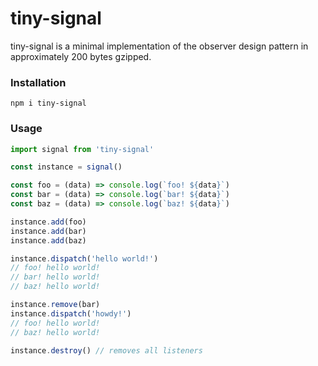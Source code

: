 # tiny-signal

tiny-signal is a minimal implementation of the observer design pattern in approximately 200 bytes gzipped.

### Installation

```
npm i tiny-signal
```

### Usage

```js
import signal from 'tiny-signal'

const instance = signal()

const foo = (data) => console.log(`foo! ${data}`)
const bar = (data) => console.log(`bar! ${data}`)
const baz = (data) => console.log(`baz! ${data}`)

instance.add(foo)
instance.add(bar)
instance.add(baz)

instance.dispatch('hello world!')
// foo! hello world!
// bar! hello world!
// baz! hello world!

instance.remove(bar)
instance.dispatch('howdy!')
// foo! hello world!
// baz! hello world!

instance.destroy() // removes all listeners
```
